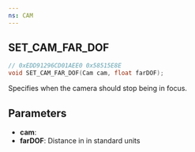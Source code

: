 ```yaml
---
ns: CAM
---
```

## SET_CAM_FAR_DOF

```c
// 0xEDD91296CD01AEE0 0x58515E8E
void SET_CAM_FAR_DOF(Cam cam, float farDOF);
```

Specifies when the camera should stop being in focus.

## Parameters
* **cam**: 
* **farDOF**: Distance in in standard units

